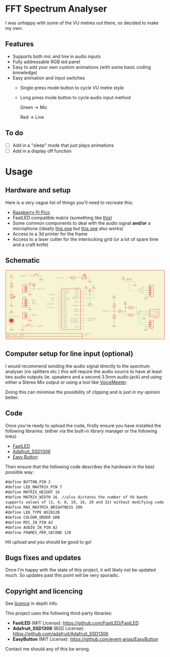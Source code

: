 # FFT Spectrum Analyser
I was unhappy with some of the VU metres out there, so decided to make my own.

## Features
- Supports both mic and line in audio inputs
- Fully addressable RGB led panel
- Easy to add your own custom animations (with some basic coding knowledge)
- Easy animation and input switches
  - Single press mode button to cycle VU metre style
  - Long press mode button to cycle audio input method
    
    Green -> Mic
    
    Red -> Line

## To do
- [ ] Add in a "sleep" mode that just plays animations
- [ ] Add in a display off function

# Usage
## Hardware and setup
Here is a very vague list of things you'll need to recreate this:
- [Raspberry Pi Pico]((https://www.raspberrypi.com/products/raspberry-pi-pico/)https://www.raspberrypi.com/products/raspberry-pi-pico/)
- FastLED compatible matrix (something like [this]((https://www.adafruit.com/product/2547)https://www.adafruit.com/product/2547))
- Some common components to deal with the audio signal **and/or** a microphone (ideally [this one]((https://www.adafruit.com/product/1713)https://www.adafruit.com/product/1713) but [this one]((https://www.adafruit.com/product/1063)https://www.adafruit.com/product/1063) also works)
- Access to a 3d printer for the frame
- Access to a laser cutter for the interlocking grid (or a lot of spare time and a craft knife)

## Schematic
![schematic for pcb](/assets/pcb/FFT-spectrum-analyser_schematic.png)

## Computer setup for line input (optional)
I would recommend sending the audio signal directly to the spectrum analyser (no splitters etc.) this will require the audio source to have at least two audio outputs (ie. speakers and a second 3.5mm audio jack) and using either a Stereo Mix output or using a tool like [VoiceMeeter](https://vb-audio.com/Voicemeeter/).

Doing this can minimise the possibility of clipping and is just _in my opinion_ better.

## Code
Once you're ready to upload the code, firstly ensure you have installed the following libraries: (either via the built-in library manager or the following links)
- [FastLED](https://github.com/FastLED/FastLED)
- [Adafruit_SSD1306](https://github.com/adafruit/Adafruit_SSD1306)
- [Easy Button](https://github.com/evert-arias/EasyButton)

Then ensure that the following code describes the hardware in the best possible way:
```
#define BUTTON_PIN 2
#define LED_MAXTRIX_PIN 7
#define MATRIX_HEIGHT 16
#define MATRIX_WIDTH 16  //also dictates the number of VU bands supports values of (2, 4, 8, 10, 16, 20 and 32) without modifying code
#define MAX_MAXTRIX_BRIGHTNESS 200
#define LED_TYPE WS2812B
#define COLOUR_ORDER GRB
#define MIC_IN_PIN A2
#define AUDIO_IN_PIN A2
#define FRAMES_PER_SECOND 120
```
Hit upload and you should be good to go!

## Bugs fixes and updates
Once I'm happy with the state of this project, it will likely not be updated much. So updates past this point will be very sporadic.

## Copyright and licencing

See [licence](license.txt) in depth info.

This project uses the following third-party libraries:
- **FastLED** (MIT License): https://github.com/FastLED/FastLED
- **Adafruit_SSD1306** (BSD License): https://github.com/adafruit/Adafruit_SSD1306
- **EasyButton** (MIT License): https://github.com/evert-arias/EasyButton

Contact me should any of this be wrong.

